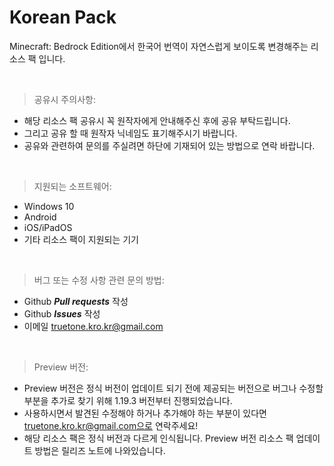 Korean Pack
==============
Minecraft: Bedrock Edition에서 한국어 번역이 자연스럽게 보이도록 변경해주는 리소스 팩 입니다.

<br>

> 공유시 주의사항:
 - 해당 리소스 팩 공유시 꼭 원작자에게 안내해주신 후에 공유 부탁드립니다.
 - 그리고 공유 할 때 원작자 닉네임도 표기해주시기 바랍니다.
 - 공유와 관련하여 문의를 주실려면 하단에 기재되어 있는 방법으로 연락 바랍니다.

<br>

> 지원되는 소프트웨어:
 - Windows 10
 - Android
 - iOS/iPadOS
 - 기타 리소스 팩이 지원되는 기기

<br>

> 버그 또는 수정 사항 관련 문의 방법:
 - Github **_Pull requests_** 작성
 - Github **_Issues_** 작성
 - 이메일 truetone.kro.kr@gmail.com

<br>

> Preview 버전:
 - Preview 버전은 정식 버전이 업데이트 되기 전에 제공되는 버전으로 버그나 수정할 부분을 추가로 찾기 위해 1.19.3 버전부터 진행되었습니다.
 - 사용하시면서 발견된 수정해야 하거나 추가해야 하는 부분이 있다면 truetone.kro.kr@gmail.com으로 연락주세요!
 - 해당 리소스 팩은 정식 버전과 다르게 인식됩니다. Preview 버전 리소스 팩 업데이트 방법은 릴리즈 노트에 나와있습니다.
